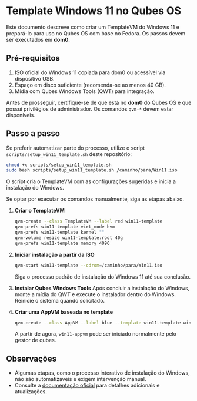 # Template Windows 11 no Qubes OS

Este documento descreve como criar um TemplateVM do Windows 11 e prepará-lo para uso no Qubes OS com base no Fedora. Os passos devem ser executados em **dom0**.

## Pré-requisitos

1. ISO oficial do Windows 11 copiada para dom0 ou acessível via dispositivo USB.
2. Espaço em disco suficiente (recomenda-se ao menos 40 GB).
3. Mídia com Qubes Windows Tools (QWT) para integração.

Antes de prosseguir, certifique-se de que está no **dom0** do Qubes OS e que possuí privilégios de administrador. Os comandos `qvm-*` devem estar disponíveis.

## Passo a passo

Se preferir automatizar parte do processo, utilize o script `scripts/setup_win11_template.sh` deste repositório:
```bash
chmod +x scripts/setup_win11_template.sh
sudo bash scripts/setup_win11_template.sh /caminho/para/Win11.iso
```
O script cria o TemplateVM com as configurações sugeridas e inicia a instalação do Windows.

Se optar por executar os comandos manualmente, siga as etapas abaixo.

1. **Criar o TemplateVM**
   ```bash
   qvm-create --class TemplateVM --label red win11-template
   qvm-prefs win11-template virt_mode hvm
   qvm-prefs win11-template kernel ""
   qvm-volume resize win11-template:root 40g
   qvm-prefs win11-template memory 4096
   ```
2. **Iniciar instalação a partir da ISO**
   ```bash
   qvm-start win11-template --cdrom=/caminho/para/Win11.iso
   ```
   Siga o processo padrão de instalação do Windows 11 até sua conclusão.

3. **Instalar Qubes Windows Tools**
   Após concluir a instalação do Windows, monte a mídia do QWT e execute o instalador dentro do Windows. Reinicie o sistema quando solicitado.

4. **Criar uma AppVM baseada no template**
   ```bash
   qvm-create --class AppVM --label blue --template win11-template win11-appvm
   ```
   A partir de agora, `win11-appvm` pode ser iniciado normalmente pelo gestor de qubes.

## Observações

- Algumas etapas, como o processo interativo de instalação do Windows, não são automatizáveis e exigem intervenção manual.
- Consulte a [documentação oficial](https://www.qubes-os.org/doc/templates/windows/) para detalhes adicionais e atualizações.
